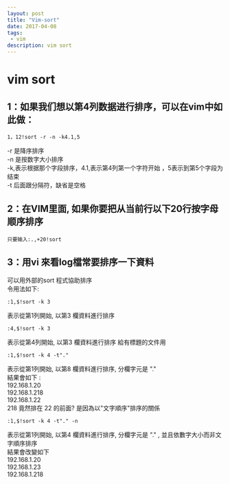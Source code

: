 ```yaml
---
layout: post
title: "Vim-sort"
date: 2017-04-08
tags:
 - vim
description: vim sort
---
```

# vim sort

## 1：如果我们想以第4列数据进行排序，可以在vim中如此做：
```
1，12!sort -r -n -k4.1,5
```

-r 是降序排序  
-n 是按数字大小排序  
-k,表示根据那个字段排序，4.1,表示第4列第一个字符开始 ，5表示到第5个字段为结束  
-t 后面跟分隔符，缺省是空格  

## 2：在VIM里面, 如果你要把从当前行以下20行按字母顺序排序

```
只要输入:.,+20!sort
```

## 3：用vi 來看log檔常要排序一下資料
可以用外部的sort 程式協助排序  
令用法如下:  
```
:1,$!sort -k 3
```
表示從第1列開始, 以第3 欄資料進行排序  

```
:4,$!sort -k 3
```
表示從第4列開始, 以第3 欄資料進行排序 給有標題的文件用  

```
:1,$!sort -k 4 -t"."
```
表示從第1列開始, 以第8 欄資料進行排序, 分欄字元是 "."  
結果會如下 :  
192.168.1.20  
192.168.1.218  
192.168.1.22  
218 竟然排在 22 的前面? 是因為以"文字順序"排序的關係  

```
:1,$!sort -k 4 -t"." -n
```
表示從第1列開始, 以第4 欄資料進行排序, 分欄字元是 "." , 並且依數字大小而非文字順序排序  
結果會改變如下  
192.168.1.20  
192.168.1.23  
192.168.1.218  
